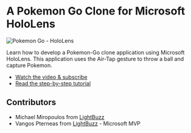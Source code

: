 # A Pokemon Go Clone for Microsoft HoloLens

![Pokemon Go - HoloLens](http://lightbuzz.com/wp-content/uploads/2016/09/hololens-pokemon-cover.jpg "Pokemon Go - HoloLens")

Learn how to develop a Pokemon-Go clone application using Microsoft HoloLens. This application uses the Air-Tap gesture to throw a ball and capture Pokemon.

* [Watch the video & subscribe](https://youtu.be/_5S_nJdfjZw)
* [Read the step-by-step tutorial](http://lightbuzz.com/pokemon-go-hololens/)

## Contributors

* Michael Miropoulos from [LightBuzz](http://lightbuzz.com)
* Vangos Pterneas from [LightBuzz](http://lightbuzz.com) - Microsoft MVP
